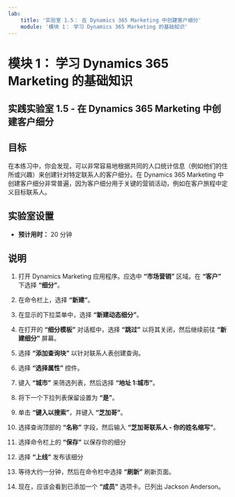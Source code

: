 ```yaml
---
lab:
    title: '实验室 1.5： 在 Dynamics 365 Marketing 中创建客户细分'
    module: '模块 1： 学习 Dynamics 365 Marketing 的基础知识'
---
```


模块 1： 学习 Dynamics 365 Marketing 的基础知识
========================

## 实践实验室 1.5 - 在 Dynamics 365 Marketing 中创建客户细分

## 目标

在本练习中，你会发现，可以非常容易地根据共同的人口统计信息（例如他们的住所或兴趣）来创建针对特定联系人的客户细分。在 Dynamics 365 Marketing 中创建客户细分非常普遍，因为客户细分用于关键的营销活动，例如在客户旅程中定义目标联系人。

## 实验室设置

  - **预计用时：** 20 分钟

## 说明


1. 打开 Dynamics Marketing 应用程序。应选中 **“市场营销”** 区域。在 **“客户”** 下选择 **“细分”**。

2. 在命令栏上，选择 **“新建”**。

3. 在显示的下拉菜单中，选择 **“新建动态细分”**。

4. 在打开的 **“细分模板”** 对话框中，选择 **“跳过”** 以将其关闭，然后继续前往 **“新建细分”** 屏幕。

5. 选择 **“添加查询块”** 以针对联系人表创建查询。 

6. 选择 **“选择属性”** 控件。

7. 键入 **“城市”** 来筛选列表，然后选择 **“地址 1:城市”**。

8. 将下一个下拉列表保留设置为 **“是”**。 

9. 单击 **“键入以搜索”**，并键入 **“芝加哥”**。

10. 选择查询顶部的 **“名称”** 字段，然后输入 **“芝加哥联系人 - 你的姓名缩写”**。

11. 选择命令栏上的 **“保存”** 以保存你的细分

12. 选择 **“上线”** 发布该细分 

13. 等待大约一分钟，然后在命令栏中选择 **“刷新”** 刷新页面。 

14. 现在，应该会看到已添加一个 **“成员”** 选项卡。已列出 Jackson Anderson。
